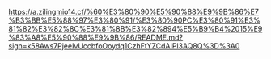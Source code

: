 https://a.zilingmio14.cf/%60%E3%80%90%E5%90%88%E9%9B%86%E7%B3%BB%E5%88%97%E3%80%91/%E3%80%90PC%E3%80%91%E3%81%82%E3%82%8C%E3%81%8B%E3%82%894%E5%B9%B4%2015%E9%83%A8%E5%90%88%E9%9B%86/README.md?sign=k58Aws7PjeeIvUccbfoOoydq1CzhFtYZCdAIPl3AQ8Q%3D%3A0